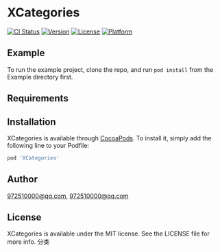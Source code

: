 # XCategories

[![CI Status](https://img.shields.io/travis/972510000@qq.com/XCategories.svg?style=flat)](https://travis-ci.org/972510000@qq.com/XCategories)
[![Version](https://img.shields.io/cocoapods/v/XCategories.svg?style=flat)](https://cocoapods.org/pods/XCategories)
[![License](https://img.shields.io/cocoapods/l/XCategories.svg?style=flat)](https://cocoapods.org/pods/XCategories)
[![Platform](https://img.shields.io/cocoapods/p/XCategories.svg?style=flat)](https://cocoapods.org/pods/XCategories)

## Example

To run the example project, clone the repo, and run `pod install` from the Example directory first.

## Requirements

## Installation

XCategories is available through [CocoaPods](https://cocoapods.org). To install
it, simply add the following line to your Podfile:

```ruby
pod 'XCategories'
```

## Author

972510000@qq.com, 972510000@qq.com

## License

XCategories is available under the MIT license. See the LICENSE file for more info.
分类
